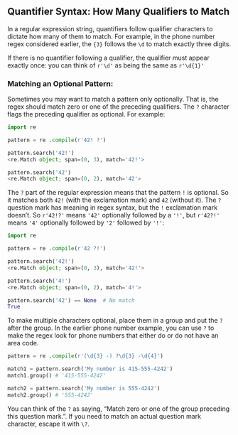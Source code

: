 ##  Quantifier Syntax: How Many Qualifiers to Match
In a regular expression string, quantifiers follow qualifier characters to dictate how many of them to match. For example, in the phone number regex considered earlier, the `{3}` follows the `\d` to match exactly three digits.  

If there is no quantifier following a qualifier, the qualifier must appear exactly once: you can think of `r'\d'` as being the same as `r'\d{1}'`

### Matching an Optional Pattern:
Sometimes you may want to match a pattern only optionally. That is, the regex should match zero or one of the preceding qualifiers. The `?` character flags the preceding qualifier as optional. For example:
```python
import re

pattern = re .compile(r'42! ?')

pattern.search('42!')
<re.Match object; span=(0, 3), match='42!'>

pattern.search('42')
<re.Match object; span=(0, 2), match='42'>
```
The `?` part of the regular expression means that the pattern `!` is optional. So it matches both `42!` (with the exclamation mark) and `42` (without it). The `?` question mark has meaning in regex syntax, but the `!` exclamation mark doesn’t. So `r'42!?'` means `'42'` optionally followed by a `'!'`, but `r'42?!'` means `'4'` optionally followed by `'2'` followed by `'!'`:
```python
import re

pattern = re .compile(r'42 ?!')

pattern.search('42!')
<re.Match object; span=(0, 3), match='42!'>

pattern.search('4!')
<re.Match object; span=(0, 2), match='4!'>

pattern.search('42') == None  # No match
True
```
To make multiple characters optional, place them in a group and put the `?` after the group. In the earlier phone number example, you can use `?` to make the regex look for phone numbers that either do or do not have an area code.
```python
pattern = re .compile(r'(\d{3} -) ?\d{3} -\d{4}')

match1 = pattern.search('My number is 415-555-4242')
match1.group() # '415-555-4242'

match2 = pattern.search('My number is 555-4242')
match2.group() # '555-4242'
```
You can think of the `?` as saying, “Match zero or one of the group preceding this question mark.”. If you need to match an actual question mark character, escape it with `\?`.
